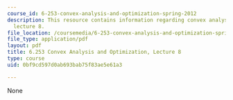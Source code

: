 ```yaml
---
course_id: 6-253-convex-analysis-and-optimization-spring-2012
description: This resource contains information regarding convex analysis and optimization,
  lecture 8.
file_location: /coursemedia/6-253-convex-analysis-and-optimization-spring-2012/0bf9cd597d0ab693bab75f83ae5e61a3_MIT6_253S12_lec08.pdf
file_type: application/pdf
layout: pdf
title: 6.253 Convex Analysis and Optimization, Lecture 8
type: course
uid: 0bf9cd597d0ab693bab75f83ae5e61a3

---
```

None